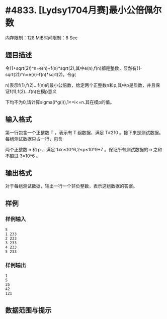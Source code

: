 # #4833. [Lydsy1704月赛]最小公倍佩尔数

内存限制：128 MiB时间限制：8 Sec

## 题目描述

 令(1+sqrt(2))^n=e(n)+f(n)*sqrt(2),其中e(n),f(n)都是整数，显然有(1-sqrt(2))^n=e(n)-f(n)*sqrt(2)。令g(

n)表示f(1),f(2)&hellip;f(n)的最小公倍数，给定两个正整数n和p,其中p是质数，并且保证f(1),f(2)&hellip;f(n)在模p意义

下均不为0,请计算sigma(i*g(i)),1<=i<=n.其在模p的值。

## 输入格式

第一行包含一个正整数 T ，表示有 T 组数据，满足 T&le;210 。接下来是测试数据。每组测试数据只占一行，包含

两个正整数 n 和 p ，满足 1&le;n&le;10^6,2&le;p&le;10^9+7 。保证所有测试数据的 n 之和不超过 3&times;10^6  。

## 输出格式

对于每组测试数据，输出一行一个非负整数，表示这组数据的答案。

## 样例

### 样例输入

    
    5
    1 233
    2 233
    3 233
    4 233
    5 233
    

### 样例输出

    
    1
    5
    35
    42
    121
    

## 数据范围与提示

